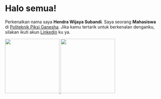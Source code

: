 # Halo semua! 

Perkenalkan nama saya **Hendra Wijaya Subandi**.
Saya seorang **Mahasiswa** di [Politeknik Piksi Ganesha](https://www.piksi.ac.id/).
Jika kamu tertarik untuk berkenalan denganku, silakan ikuti akun [Linkedin](https://www.linkedin.com/in/hendra-wijaya-subandi-835501221/) ku ya.

<p align="left">
<a href="https://github.com/hendrawijayasubandi">
  <img height="180em" src="https://github-readme-stats-eight-theta.vercel.app/api?username=hendrawijayasubandi&show_icons=true&theme=algolia&include_all_commits=true&count_private=true"/>
  <img height="180em" src="https://github-readme-stats-eight-theta.vercel.app/api/top-langs/?username=hendrawijayasubandi&layout=compact&langs_count=8&theme=algolia"/>
</a>
</p>
